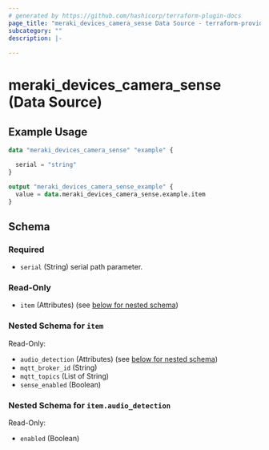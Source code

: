 ```yaml
---
# generated by https://github.com/hashicorp/terraform-plugin-docs
page_title: "meraki_devices_camera_sense Data Source - terraform-provider-meraki"
subcategory: ""
description: |-
  
---
```


# meraki_devices_camera_sense (Data Source)



## Example Usage

```terraform
data "meraki_devices_camera_sense" "example" {

  serial = "string"
}

output "meraki_devices_camera_sense_example" {
  value = data.meraki_devices_camera_sense.example.item
}
```

<!-- schema generated by tfplugindocs -->
## Schema

### Required

- `serial` (String) serial path parameter.

### Read-Only

- `item` (Attributes) (see [below for nested schema](#nestedatt--item))

<a id="nestedatt--item"></a>
### Nested Schema for `item`

Read-Only:

- `audio_detection` (Attributes) (see [below for nested schema](#nestedatt--item--audio_detection))
- `mqtt_broker_id` (String)
- `mqtt_topics` (List of String)
- `sense_enabled` (Boolean)

<a id="nestedatt--item--audio_detection"></a>
### Nested Schema for `item.audio_detection`

Read-Only:

- `enabled` (Boolean)
